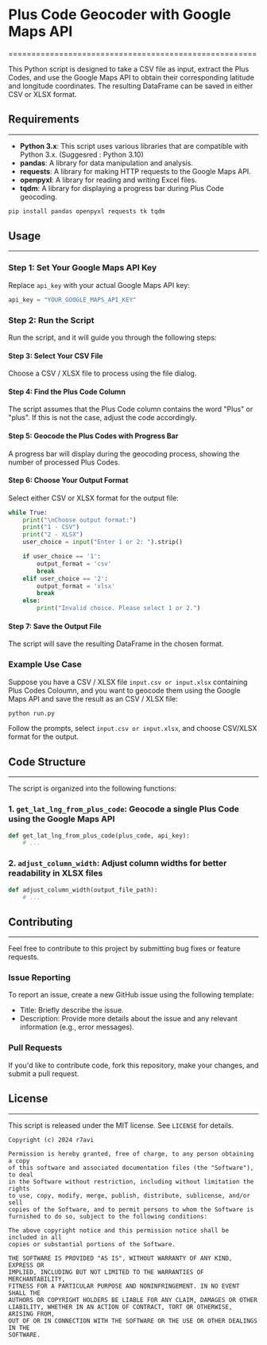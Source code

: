 # Plus Code Geocoder with Google Maps API
======================================================

This Python script is designed to take a CSV file as input, extract the Plus Codes, and use the Google Maps API to obtain their corresponding latitude and longitude coordinates. The resulting DataFrame can be saved in either CSV or XLSX format.

## Requirements
---------------

*   **Python 3.x**: This script uses various libraries that are compatible with Python 3.x. (Suggesred : Python 3.10)
*   **pandas**: A library for data manipulation and analysis.
*   **requests**: A library for making HTTP requests to the Google Maps API.
*   **openpyxl**: A library for reading and writing Excel files.
*   **tqdm**: A library for displaying a progress bar during Plus Code geocoding.

```python
pip install pandas openpyxl requests tk tqdm
```

## Usage
------

### Step 1: Set Your Google Maps API Key

Replace `api_key` with your actual Google Maps API key:

```python
api_key = "YOUR_GOOGLE_MAPS_API_KEY"
```

### Step 2: Run the Script

Run the script, and it will guide you through the following steps:

#### Step 3: Select Your CSV File

Choose a CSV / XLSX file to process using the file dialog.

#### Step 4: Find the Plus Code Column

The script assumes that the Plus Code column contains the word "Plus" or "plus". If this is not the case, adjust the code accordingly.

#### Step 5: Geocode the Plus Codes with Progress Bar

A progress bar will display during the geocoding process, showing the number of processed Plus Codes.

#### Step 6: Choose Your Output Format

Select either CSV or XLSX format for the output file:

```python
while True:
    print("\nChoose output format:")
    print("1 - CSV")
    print("2 - XLSX")
    user_choice = input("Enter 1 or 2: ").strip()

    if user_choice == '1':
        output_format = 'csv'
        break
    elif user_choice == '2':
        output_format = 'xlsx'
        break
    else:
        print("Invalid choice. Please select 1 or 2.")
```

#### Step 7: Save the Output File

The script will save the resulting DataFrame in the chosen format.

### Example Use Case

Suppose you have a CSV / XLSX file `input.csv or input.xlsx` containing Plus Codes Coloumn, and you want to geocode them using the Google Maps API and save the result as an CSV / XLSX file:

```bash
python run.py
```

Follow the prompts, select `input.csv or input.xlsx`, and choose CSV/XLSX format for the output.

## Code Structure
----------------

The script is organized into the following functions:

### 1. `get_lat_lng_from_plus_code`: Geocode a single Plus Code using the Google Maps API

```python
def get_lat_lng_from_plus_code(plus_code, api_key):
    # ...
```

### 2. `adjust_column_width`: Adjust column widths for better readability in XLSX files

```python
def adjust_column_width(output_file_path):
    # ...
```

## Contributing
--------------

Feel free to contribute to this project by submitting bug fixes or feature requests.

### Issue Reporting

To report an issue, create a new GitHub issue using the following template:

*   Title: Briefly describe the issue.
*   Description: Provide more details about the issue and any relevant information (e.g., error messages).

### Pull Requests

If you'd like to contribute code, fork this repository, make your changes, and submit a pull request.

## License
----------

This script is released under the MIT license. See `LICENSE` for details.
```
Copyright (c) 2024 r7avi

Permission is hereby granted, free of charge, to any person obtaining a copy
of this software and associated documentation files (the "Software"), to deal
in the Software without restriction, including without limitation the rights
to use, copy, modify, merge, publish, distribute, sublicense, and/or sell
copies of the Software, and to permit persons to whom the Software is
furnished to do so, subject to the following conditions:

The above copyright notice and this permission notice shall be included in all
copies or substantial portions of the Software.

THE SOFTWARE IS PROVIDED "AS IS", WITHOUT WARRANTY OF ANY KIND, EXPRESS OR
IMPLIED, INCLUDING BUT NOT LIMITED TO THE WARRANTIES OF MERCHANTABILITY,
FITNESS FOR A PARTICULAR PURPOSE AND NONINFRINGEMENT. IN NO EVENT SHALL THE
AUTHORS OR COPYRIGHT HOLDERS BE LIABLE FOR ANY CLAIM, DAMAGES OR OTHER
LIABILITY, WHETHER IN AN ACTION OF CONTRACT, TORT OR OTHERWISE, ARISING FROM,
OUT OF OR IN CONNECTION WITH THE SOFTWARE OR THE USE OR OTHER DEALINGS IN THE
SOFTWARE.

